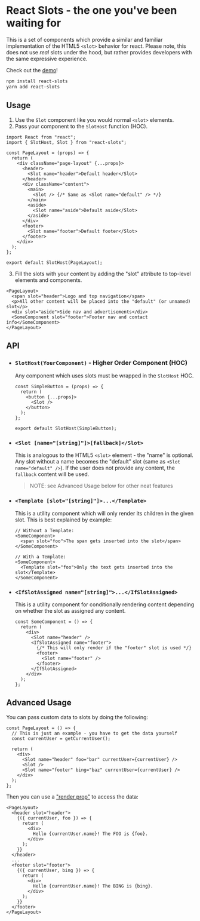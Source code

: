 # React Slots - the one you've been waiting for

This is a set of components which provide a similar and familiar implementation of the HTML5 `<slot>` behavior for react. Please note, this does not use _real_ slots under the hood, but rather provides developers with the same expressive experience.

Check out the [demo](https://designbyonyx.github.io/react-slots/)!

```zsh
npm install react-slots
yarn add react-slots
```

## Usage

1. Use the `Slot` component like you would normal `<slot>` elements.
2. Pass your component to the `SlotHost` function (HOC).

```tsx
import React from "react";
import { SlotHost, Slot } from "react-slots";

const PageLayout = (props) => {
  return (
    <div className="page-layout" {...props}>
      <header>
        <Slot name="header">Default header</Slot>
      </header>
      <div className="content">
        <main>
          <Slot /> {/* Same as <Slot name="default" /> */}
        </main>
        <aside>
          <Slot name="aside">Default aside</Slot>
        </aside>
      </div>
      <footer>
        <Slot name="footer">Default footer</Slot>
      </footer>
    </div>
  );
};

export default SlotHost(PageLayout);
```

3. Fill the slots with your content by adding the "slot" attribute to top-level elements and components.

```tsx
<PageLayout>
  <span slot="header">Logo and top navigation</span>
  <p>All other content will be placed into the "default" (or unnamed) slot</p>
  <div slot="aside">Side nav and advertisements</div>
  <SomeComponent slot="footer">Footer nav and contact info</SomeComponent>
</PageLayout>
```

## API

- ### **`SlotHost(YourComponent)`** - Higher Order Component (HOC)

  Any component which uses slots must be wrapped in the `SlotHost` HOC.

  ```tsx
  const SimpleButton = (props) => {
    return (
      <button {...props}>
        <Slot />
      </button>
    );
  };

  export default SlotHost(SimpleButton);
  ```

- ### **`<Slot [name="[string]"]>[fallback]</Slot>`**

  This is analogous to the HTML5 `<slot>` element - the "name" is optional. Any slot without a name becomes the "default" slot (same as `<Slot name="default" />`). If the user does not provide any content, the `fallback` content will be used.

  > NOTE: see Advanced Usage below for other neat features

- ### **`<Template [slot="[string]"]>...</Template>`**

  This is a utility component which will only render its children in the given slot. This is best explained by example:

  ```tsx
  // Without a Template:
  <SomeComponent>
    <span slot="foo">The span gets inserted into the slot</span>
  </SomeComponent>

  // With a Template:
  <SomeComponent>
    <Template slot="foo">Only the text gets inserted into the slot</Template>
  </SomeComponent>
  ```

* ### **`<IfSlotAssigned name="[string]">...</IfSlotAssigned>`**

  This is a utility component for conditionally rendering content depending on whether the slot as assigned any content.

  ```tsx
  const SomeComponent = () => {
    return (
      <div>
        <Slot name="header" />
        <IfSlotAssigned name="footer">
          {/* This will only render if the "footer" slot is used */}
          <footer>
            <Slot name="footer" />
          </footer>
        </IfSlotAssigned>
      </div>
    );
  };
  ```

## Advanced Usage

You can pass custom data to slots by doing the following:

```tsx
const PageLayout = () => {
  // This is just an example - you have to get the data yourself
  const currentUser = getCurrentUser();

  return (
    <div>
      <Slot name="header" foo="bar" currentUser={currentUser} />
      <Slot />
      <Slot name="footer" bing="baz" currentUser={currentUser} />
    </div>
  );
};
```

Then you can use a ["render prop"](https://reactjs.org/docs/render-props.html) to access the data:

```tsx
<PageLayout>
  <header slot="header">
    {({ currentUser, foo }) => {
      return (
        <div>
          Hello {currentUser.name}! The FOO is {foo}.
        </div>
      );
    }}
  </header>
  ...
  <footer slot="footer">
    {({ currentUser, bing }) => {
      return (
        <div>
          Hello {currentUser.name}! The BING is {bing}.
        </div>
      );
    }}
  </footer>
</PageLayout>
```
